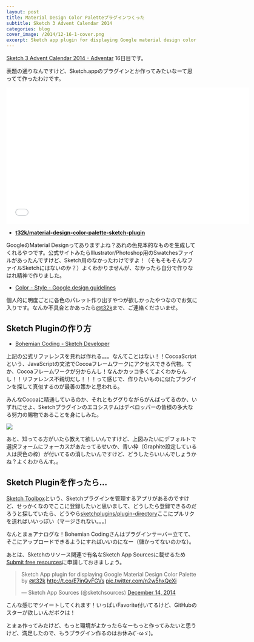 ```yaml
---
layout: post
title: Material Design Color Paletteプラグインつくった
subtitle: Sketch 3 Advent Calendar 2014
categories: blog
cover_image: /2014/12-16-1-cover.png
excerpt: Sketch app plugin for displaying Google material design color palette.
---
```


[Sketch 3 Advent Calendar 2014 - Adventar](http://www.adventar.org/calendars/347) 16日目です。

表題の通りなんですけど、Sketch.appのプラグインとか作ってみたいなーて思ってて作ったわけです。

<iframe src="//player.vimeo.com/video/114320997?title=0&amp;byline=0&amp;portrait=0" width="640" height="360" frameborder="0" webkitallowfullscreen mozallowfullscreen allowfullscreen></iframe>

+ __[t32k/material-design-color-palette-sketch-plugin](https://github.com/t32k/material-design-color-palette-sketch-plugin)__

GoogleのMaterial Designってありますよね？あれの色見本的なものを生成してくれるやつです。公式サイトみたらIllustrator/Photoshop用のSwatchesファイルがあったんですけど、Sketch用のなかったわけですよ！（そもそもそんなファイルSketchにはないのか？）よくわかりませんが、なかったら自分で作りなはれ精神で作りました。

+ [Color - Style - Google design guidelines](http://www.google.com/design/spec/style/color.html)

個人的に明度ごとに各色のパレット作り出すやつが欲しかったやつなのでお気に入りです。なんか不具合とかあったら[@t32k](https://twitter.com/t32k)まで、ご連絡くださいませ。

## Sketch Pluginの作り方

+ [Bohemian Coding - Sketch Developer](http://bohemiancoding.com/sketch/support/developer/)

上記の公式リファレンスを見れば作れる。。。なんてことはない！！CocoaScriptという、JavaScriptの文法でCocoaフレームワークにアクセスできる代物。てか、Cocoaフレームワークが分からんし！なんかカッコ多くてよくわからんし！！リファレンス不親切だし！！！って感じで、作りたいものに似たプラグインを探して真似するのが最善の策かと思われる。

みんなCocoaに精通しているのか、それともググりながらがんばってるのか、いずれにせよ、Sketchプラグインのエコシステムはデベロッパーの皆様の多大なる努力の賜物であることを身にしみた。

![](/mol/images/2014/12-16-fig01.png)

あと、知ってる方がいたら教えて欲しいんですけど、上図みたいにデフォルトで選択フォームにフォーカスがあたってるせいか、青い枠（Graphite設定している人は灰色の枠）が付いてるの消したいんですけど、どうしたらいいんでしょうかね？よくわからんす。。

## Sketch Pluginを作ったら…

[Sketch Toolbox](http://sketchtoolbox.com/)という、Sketchプラグインを管理するアプリがあるのですけど、せっかくなのでここに登録したいと思いまして、どうしたら登録できるのだろうと探していたら、どうやら[sketchplugins/plugin-directory](https://github.com/sketchplugins/plugin-directory)ここにプルリクを送ればいいっぽい（マージされない。。。）

なんとまぁアナログな！Bohemian Codingさんはプラグインサーバー立てて、そこにアップロードできるようにすればいいのになー（儲かってないのかな）。

あとは、Sketchのリソース関連で有名なSketch App Sourcesに載せるため[Submit free resources](http://www.sketchappsources.com/submit-free-resource.html)に申請しておきましょう。

<blockquote class="twitter-tweet" lang="en"><p>Sketch App plugin for displaying Google Material Design Color Palette by <a href="https://twitter.com/t32k">@t32k</a> <a href="http://t.co/E7inQyFGVs">http://t.co/E7inQyFGVs</a> <a href="http://t.co/n2w5hxQeXi">pic.twitter.com/n2w5hxQeXi</a></p>&mdash; Sketch App Sources (@sketchsources) <a href="https://twitter.com/sketchsources/status/544039316067209216">December 14, 2014</a></blockquote>

こんな感じでツイートしてくれます！いっぱいFavorite付いてるけど、GitHubのスターが欲しいんだボクは！

とまぁ作ってみたけど、もっと環境がよかったらなーもっと作ってみたいと思うけど、満足したので、もうプラグイン作るのはお休み(´･ωゞ)。

